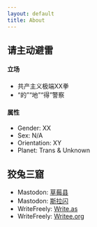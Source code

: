 ```yaml
---
layout: default
title: About
---
```

<h2>请主动避雷</h2>

  <h4>立场</h4>
  <ul>
    <li>共产主义极端XX拳</li>
    <li>“的”“地”“得”警察</li>
  </ul>

  <h4>属性</h4>
  <ul>
    <li>Gender: XX</li>
    <li>Sex: N/A</li>
    <li>Orientation: XY</li>
    <li>Planet: Trans & Unknown</li>
  </ul>

<h2>狡兔三窟</h2>
<ul>
  <li>Mastodon: <a href="https://m.cmx.im/@ritsu">草莓县</a></li>
  <li>Mastodon: <a href="https://slashine.onl/@ArcticZPX">斯拉闪</a></li>
  <li>WriteFreely: <a href="https://write.as/arcticzpx/">Write.as</a></li>
  <li>WriteFreely: <a href="https://writee.org/arcticzpx">Writee.org</a></li>
</ul>
